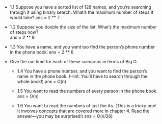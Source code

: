 - 1.1 Suppose you have a sorted list of 128 names, and
you’re searching through it using binary search. What’s
the maximum number of steps it would take?
    ans = 2 ** 7

- 1.2 Suppose you double the size of the list. What’s the
maximum number of steps now?    
    ans = 2 ** 8

- 1.3 You have a name, and you want tuo find the
person’s phone number in the phone book.
    ans = 2 ** 8

- Give the run time for each of these scenarios in terms of Big O.
    - 1.4 You have a phone number, and you want to find
    the person’s name in the phone book. (Hint: You’ll
    have to search through the whole book!)
        ans = O(n)

    - 1.5 You want to read the numbers of every person in
    the phone book.
        ans = O(n)

    - 1.6 You want to read the numbers of just the As. (This
    is a tricky one! It involves concepts that are covered
    more in chapter 4. Read the answer—you may be
    surprised!)
        ans = O(n/26)